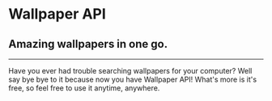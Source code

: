 <h1>Wallpaper API</h1>
<h2>Amazing wallpapers in one go.</h2>

<hr>

Have you ever had trouble searching wallpapers for your computer? Well say bye bye to it because now you have Wallpaper API! What's more is it's free, so feel free to use it anytime, anywhere.